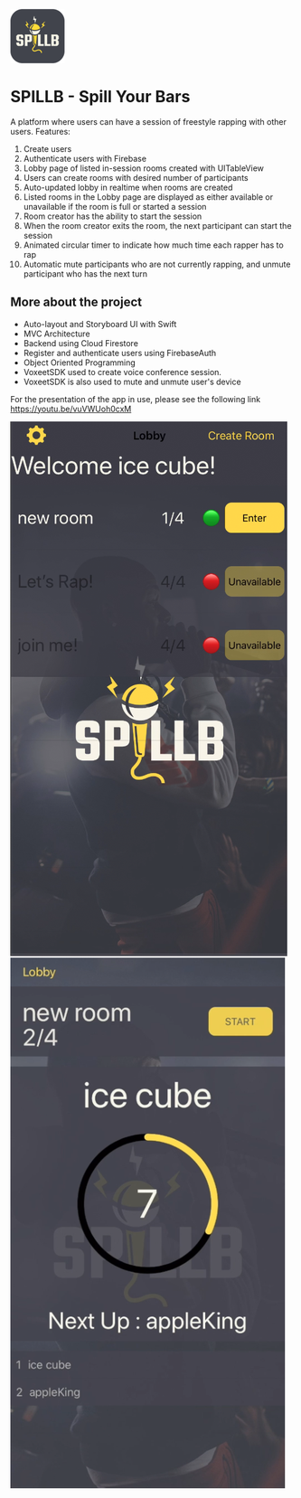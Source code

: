 ![logo](Documentation/logo.png) 
# SPILLB - Spill Your Bars

A platform where users can have a  session of freestyle rapping with other users.
Features:

1. Create users
2. Authenticate users with Firebase
3. Lobby page of listed in-session rooms created with UITableView
4. Users can create rooms with desired number of participants
5. Auto-updated lobby in realtime when rooms are created
6. Listed rooms in the Lobby page are displayed as either available or unavailable if the room is full or started a session
7. Room creator has the ability to start the session
8. When the room creator exits the room, the next participant can start the session
9. Animated circular timer to indicate how much time each rapper has to rap
10. Automatic mute participants who are not currently rapping, and unmute participant who has the next turn

## More about the project 

* Auto-layout and Storyboard UI with Swift
* MVC Architecture
* Backend using Cloud Firestore
* Register and authenticate users using FirebaseAuth
* Object Oriented Programming 
* VoxeetSDK used to create voice conference session. 
* VoxeetSDK is also used to mute and unmute user's device

For the presentation of the app in use, please see the following link 
https://youtu.be/vuVWUoh0cxM


![lobby](Documentation/lobby.png)
![in-session](Documentation/in-session.png)

